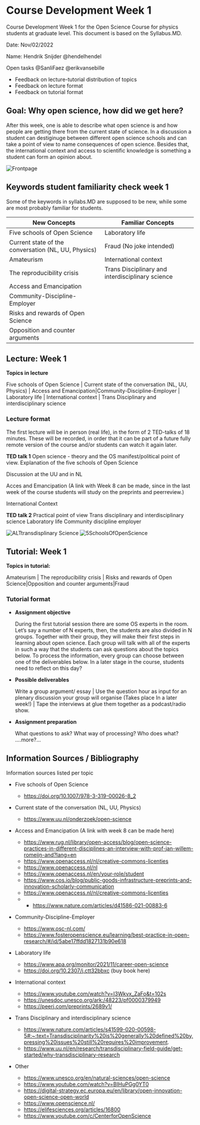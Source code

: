 # Course Development Week 1
Course Development Week 1 for the Open Science Course for physics students at graduate level. This document is based on the Syllabus.MD.

Date: Nov/02/2022

Name: Hendrik Snijder @hendelhendel

Open tasks @SanliFaez @erikvansebille
+ Feedback on lecture-tutorial distribution of topics
+ Feedback on lecture format
+ Feedback on tutorial format

## Goal: Why open science, how did we get here? 
After this week, one is able to describe what open science is and how people are getting there from the current state of science. 
In a discussion a student can destiginuge between different open science schools and can take a point of view to name consequences of open science. 
Besides that, the international context and access to scientific knowledge is something a student can form an opinion about. 

![Frontpage](https://github.com/hendelhendel/OS4Physicists/blob/25c496872fc470f2e8701d5c636e4c963edd51f5/CourseDevelopment/Week1/Chapter1.jpg?raw=true)


## Keywords student familiarity check week 1
Some of the keywords in syllabs.MD are supposed to be new, while some are most probably familiar for students.

|**New Concepts**|**Familiar Concepts**|
|----------------|---------------|
|Five schools of Open Science|Laboratory life|
|Current state of the conversation (NL, UU, Physics)|Fraud (No joke intended)|
|Amateurism|International context|
|The reproducibility crisis |Trans Disciplinary and interdisciplinary science|
|Access and Emancipation ||
|Community-Discipline-Employer||
|Risks and rewards of Open Science||
|Opposition and counter arguments||

## Lecture: Week 1 
**Topics in lecture**

Five schools of Open Science | Current state of the conversation (NL, UU, Physics) | Access and Emancipation|Community-Discipline-Employer | Laboratory life | International context | Trans Disciplinary and interdisciplinary science



### Lecture format
The first lecture will be in person (real life), in the form of 2 TED-talks of 18 minutes. These will be recorded, in order that it can be part of a future fully remote version of the course and/or students can watch it again later. 

**TED talk 1** Open science - theory and the OS manifest/political point of view.
Explanation of the five schools of Open Science

Discussion at the UU and in NL

Acces and Emancipation (A link with Week 8 can be made, since in the last week of the course students will study on the preprints and peerreview.)

International Context

**TED talk 2** Practical point of view
Trans disciplinary and interdisciplinary science
Laboratory life
Community discipline employer

![ALTtransdisplinary Science](https://github.com/hendelhendel/OS4Physicists/blob/main/CourseDevelopment/Week1/Transdicilinary.jpg?raw=true)
![5SchoolsOfOpenScience](https://github.com/hendelhendel/OS4Physicists/blob/main/CourseDevelopment/Week1/SchoolsofOpenscience.jpg?raw=true)



## Tutorial: Week 1
**Topics in tutorial:**

Amateurism  | The reproducibility crisis | Risks and rewards of Open Science|Opposition and counter arguments|Fraud 

### Tutorial format
+ **Assignment objective**

  During the first tutorial session there are some OS experts in the room. Let’s say a number of N experts, then, the students are also divided in N groups. Together with their group, they will make their first steps in learning about open science. Each group will talk with all of the experts in such a way that the students can ask questions about the topics below. To process the information, every group can choose between one of the deliverables below. 
In a later stage in the course, students need to reflect on this day? 

+ **Possible deliverables**

  Write a group argument/ essay
  | Use the question hour as input for an plenary discussion your group will organise (Takes place In a later week!)
  | Tape the interviews at glue them together as a podcast/radio show. 

+ **Assignment preparation**

  What questions to ask? 
What way of processing? 
Who does what? 
....more?...


## Information Sources / Bibliography
Information sources listed per topic
+ Five schools of Open Science
  + https://doi.org/10.1007/978-3-319-00026-8_2 
+ Current state of the conversation (NL, UU, Physics)
  + https://www.uu.nl/onderzoek/open-science 
+ Access and Emancipation (A link with week 8 can be made here)
  + https://www.rug.nl/library/open-access/blog/open-science-practices-in-different-disciplines-an-interview-with-prof-jan-willem-romeijn-and?lang=en 
  + https://www.openaccess.nl/nl/creative-commons-licenties 
  + https://www.openaccess.nl/nl
  + https://www.openaccess.nl/en/your-role/student
  + https://www.cos.io/blog/public-goods-infrastructure-preprints-and-innovation-scholarly-communication 
  + https://www.openaccess.nl/nl/creative-commons-licenties
  + + https://www.nature.com/articles/d41586-021-00883-6


+ Community-Discipline-Employer
  + https://www.osc-nl.com/ 
  + https://www.fosteropenscience.eu/learning/best-practice-in-open-research/#/id/5abe17ffdd1827131b90e618 

+ Laboratory life
  + https://www.apa.org/monitor/2021/11/career-open-science 
  + https://doi.org/10.2307/j.ctt32bbxc (buy book here)

+ International context
  + https://www.youtube.com/watch?v=I3Wkvx_ZaFo&t=102s
  + https://unesdoc.unesco.org/ark:/48223/pf0000379949 
  + https://peerj.com/preprints/2689v1/

+ Trans Disciplinary and interdisciplinary science
  + https://www.nature.com/articles/s41599-020-00598-5#:~:text=Transdisciplinarity%20is%20generally%20defined%20by,pressing%20issues%20still%20requires%20improvement. 
  + https://www.uu.nl/en/research/transdisciplinary-field-guide/get-started/why-transdisciplinary-research 

+ Other
  + https://www.unesco.org/en/natural-sciences/open-science 
  + https://www.youtube.com/watch?v=BIHuPGg0YT0 
  + https://digital-strategy.ec.europa.eu/en/library/open-innovation-open-science-open-world 
  + https://www.openscience.nl/ 
  + https://elifesciences.org/articles/16800 
  + https://www.youtube.com/c/CenterforOpenScience
